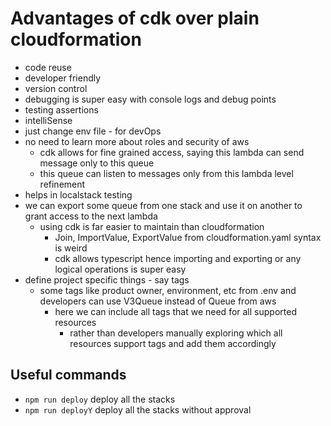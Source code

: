 # Advantages of cdk over plain cloudformation

* code reuse
* developer friendly
* version control
* debugging is super easy with console logs and debug points
* testing assertions
* intelliSense
* just change env file - for devOps
* no need to learn more about roles and security of aws
    - cdk allows for fine grained access, saying this lambda can send message only to this queue
    - this queue can listen to messages only from this lambda level refinement
* helps in localstack testing
* we can export some queue from one stack and use it on another to grant access to the next lambda
    - using cdk is far easier to maintain than cloudformation
        - Join, ImportValue, ExportValue from cloudformation.yaml syntax is weird
        - cdk allows typescript hence importing and exporting or any logical operations is super easy
* define project specific things - say tags
    - some tags like product owner, environment, etc from .env and developers can use V3Queue instead of Queue from aws
        - here we can include all tags that we need for all supported resources
            - rather than developers manually exploring which all resources support tags and add them accordingly
## Useful commands

* `npm run deploy`   deploy all the stacks
* `npm run deployY`   deploy all the stacks without approval
